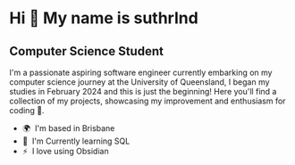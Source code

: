 Hi 👋 My name is suthrlnd
================================================================================================================================

Computer Science Student
------------------------

I'm a passionate aspiring software engineer currently embarking on my computer science journey at the University of Queensland, I began my studies in February 2024 and this is just the beginning! Here you'll find a collection of my projects, showcasing my improvement and enthusiasm for coding 🚀.

*   🌍  I'm based in Brisbane
*   🧠  I'm Currently learning SQL
*   ⚡  I love using Obsidian
